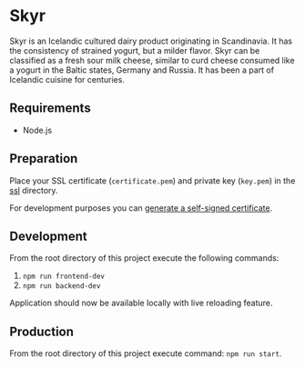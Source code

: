 # Skyr

Skyr is an Icelandic cultured dairy product originating in Scandinavia. It has the consistency of strained yogurt, but a milder flavor. Skyr can be classified as a fresh sour milk cheese, similar to curd cheese consumed like a yogurt in the Baltic states, Germany and Russia. It has been a part of Icelandic cuisine for centuries.

## Requirements

- Node.js

## Preparation

Place your SSL certificate (`certificate.pem`) and private key (`key.pem`) in the [ssl](./backend/src/ssl) directory.

For development purposes you can [generate a self-signed certificate](https://nodejs.org/en/knowledge/HTTP/servers/how-to-create-a-HTTPS-server/).

## Development

From the root directory of this project execute the following commands:

1. `npm run frontend-dev`
2. `npm run backend-dev`

Application should now be available locally with live reloading feature.

## Production

From the root directory of this project execute command: `npm run start`.
